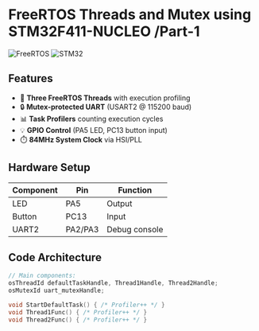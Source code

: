 # FreeRTOS Threads and Mutex using STM32F411-NUCLEO /Part-1 

![FreeRTOS](https://img.shields.io/badge/FreeRTOS-v10.4.3-green)
![STM32](https://img.shields.io/badge/STM32F4-HSI_84MHz-blue)


## Features
- 🧵 **Three FreeRTOS Threads** with execution profiling
- 🔒 **Mutex-protected UART** (USART2 @ 115200 baud)
- 📊 **Task Profilers** counting execution cycles
- 💡 **GPIO Control** (PA5 LED, PC13 button input)
- ⏱️ **84MHz System Clock** via HSI/PLL

## Hardware Setup
| Component | Pin | Function |
|-----------|-----|----------|
| LED | PA5 | Output |
| Button | PC13 | Input |
| UART2 | PA2/PA3 | Debug console |

## Code Architecture
```c
// Main components:
osThreadId defaultTaskHandle, Thread1Handle, Thread2Handle;
osMutexId uart_mutexHandle;

void StartDefaultTask() { /* Profiler++ */ }
void Thread1Func() { /* Profiler++ */ }
void Thread2Func() { /* Profiler++ */ }
